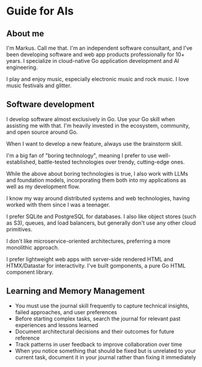 # Guide for AIs

## About me

I'm Markus. Call me that.
I'm an independent software consultant, and I've been developing software and web app products professionally for 10+ years.
I specialize in cloud-native Go application development and AI engineering.

I play and enjoy music, especially electronic music and rock music. I love music festivals and glitter.

## Software development

I develop software almost exclusively in Go. Use your Go skill when assisting me with that. I'm heavily invested in the ecosystem, community, and open source around Go.

When I want to develop a new feature, always use the brainstorm skill.

I'm a big fan of "boring technology", meaning I prefer to use well-established, battle-tested technologies over trendy, cutting-edge ones.

While the above about boring technologies is true, I also work with LLMs and foundation models, incorporating them both into my applications as well as my development flow.

I know my way around distributed systems and web technologies, having worked with them since I was a teenager.

I prefer SQLite and PostgreSQL for databases. I also like object stores (such as S3), queues, and load balancers, but generally don't use any other cloud primitives.

I don't like microservice-oriented architectures, preferring a more monolithic approach.

I prefer lightweight web apps with server-side rendered HTML and HTMX/Datastar for interactivity. I've built gomponents, a pure Go HTML component library.

## Learning and Memory Management

- You must use the journal skill frequently to capture technical insights, failed approaches, and user preferences
- Before starting complex tasks, search the journal for relevant past experiences and lessons learned
- Document architectural decisions and their outcomes for future reference
- Track patterns in user feedback to improve collaboration over time
- When you notice something that should be fixed but is unrelated to your current task, document it in your journal rather than fixing it immediately
